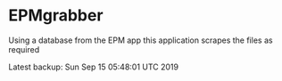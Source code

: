 # EPMgrabber
Using a database from the EPM app this application scrapes the files as required


Latest backup: Sun Sep 15 05:48:01 UTC 2019
